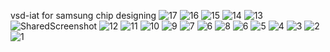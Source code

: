 vsd-iat
for samsung chip designing
![17](https://github.com/user-attachments/assets/beb13e6b-027e-4fa5-be24-0353410566c3)
![16](https://github.com/user-attachments/assets/b6712345-2174-4a0d-883e-f17ec8ec33e5)
![15](https://github.com/user-attachments/assets/3be38b79-665e-498d-936c-2937ffc75318)
![14](https://github.com/user-attachments/assets/72a4355c-6467-49a2-a3a7-9428dd6e3da4)
![13](https://github.com/user-attachments/assets/f00cbf5c-70e2-4171-a3d0-1ccfe2d01905)
![SharedScreenshot](https://github.com/user-attachments/assets/ea11d128-dd0d-4717-a833-c1f2b1dfd8e1)
![12](https://github.com/user-attachments/assets/77139a1a-cad3-407c-981e-3972d6108a2d)
![11](https://github.com/user-attachments/assets/a065d03b-560f-47ca-9346-1f9d411e3880)
![10](https://github.com/user-attachments/assets/2fc80554-f19d-4c02-9baa-4e0b6cf31940)
![9](https://github.com/user-attachments/assets/42e6abb8-951a-48d7-96e7-7a13b8f0bf80)
![7](https://github.com/user-attachments/assets/8f635433-7bf7-49d4-910b-fadae2839b33)
![6](https://github.com/user-attachments/assets/95aa0d2c-ee31-4f84-a84e-6b335a3b5985)
![8](https://github.com/user-attachments/assets/03681a9f-8b9f-41a2-9e5f-0f89dd317f81)
![6](https://github.com/user-attachments/assets/8ca09157-82b7-42b3-acd2-de91abc78897)
![5](https://github.com/user-attachments/assets/a9347749-d217-4aa8-a014-eb4ff1a7cb97)
![4](https://github.com/user-attachments/assets/912090ce-5a6b-4569-8635-f9b837ec9405)
![3](https://github.com/user-attachments/assets/a4f29561-052f-483c-8b54-522957413e79)
![2](https://github.com/user-attachments/assets/ce9754e1-2c59-4c81-bc13-45fb960379ef)
![1](https://github.com/user-attachments/assets/ade6d8b9-6077-4cf3-a9f4-25109cc07ebb)

